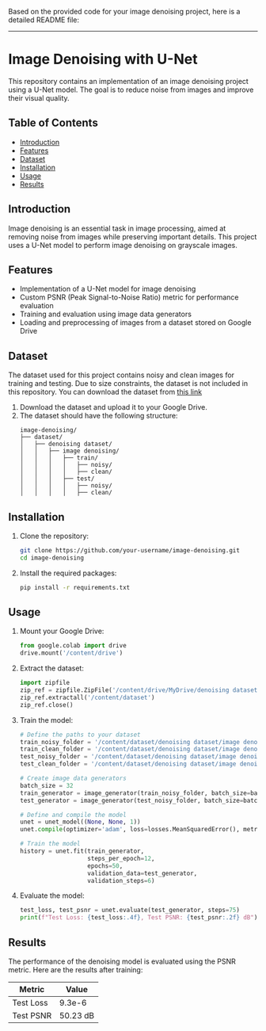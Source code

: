 Based on the provided code for your image denoising project, here is a detailed README file:

---

# Image Denoising with U-Net

This repository contains an implementation of an image denoising project using a U-Net model. The goal is to reduce noise from images and improve their visual quality.

## Table of Contents

- [Introduction](#introduction)
- [Features](#features)
- [Dataset](#dataset)
- [Installation](#installation)
- [Usage](#usage)
- [Results](#results)

## Introduction

Image denoising is an essential task in image processing, aimed at removing noise from images while preserving important details. This project uses a U-Net model to perform image denoising on grayscale images.

## Features

- Implementation of a U-Net model for image denoising
- Custom PSNR (Peak Signal-to-Noise Ratio) metric for performance evaluation
- Training and evaluation using image data generators
- Loading and preprocessing of images from a dataset stored on Google Drive

## Dataset

The dataset used for this project contains noisy and clean images for training and testing. Due to size constraints, the dataset is not included in this repository. You can download the dataset from [this link](https://drive.google.com/file/d/1VuhF_aTGv_YQjhKhl61HjOLDBAoJilvJ/view?usp=drive_link)

1. Download the dataset and upload it to your Google Drive.
2. The dataset should have the following structure:
    ```plaintext
    image-denoising/
    ├── dataset/
    │   ├── denoising dataset/
    │   │   ├── image denoising/
    │   │   │   ├── train/
    │   │   │   │   ├── noisy/
    │   │   │   │   ├── clean/
    │   │   │   ├── test/
    │   │   │   │   ├── noisy/
    │   │   │   │   ├── clean/
    ```

## Installation

1. Clone the repository:
    ```sh
    git clone https://github.com/your-username/image-denoising.git
    cd image-denoising
    ```

2. Install the required packages:
    ```sh
    pip install -r requirements.txt
    ```

## Usage

1. Mount your Google Drive:
    ```python
    from google.colab import drive
    drive.mount('/content/drive')
    ```

2. Extract the dataset:
    ```python
    import zipfile
    zip_ref = zipfile.ZipFile('/content/drive/MyDrive/denoising dataset.zip', 'r')
    zip_ref.extractall('/content/dataset')
    zip_ref.close()
    ```

3. Train the model:
    ```python
    # Define the paths to your dataset
    train_noisy_folder = '/content/dataset/denoising dataset/image denoising/train/noisy'
    train_clean_folder = '/content/dataset/denoising dataset/image denoising/train/clean'
    test_noisy_folder = '/content/dataset/denoising dataset/image denoising/test/noisy'
    test_clean_folder = '/content/dataset/denoising dataset/image denoising/test/clean'

    # Create image data generators
    batch_size = 32
    train_generator = image_generator(train_noisy_folder, batch_size=batch_size)
    test_generator = image_generator(test_noisy_folder, batch_size=batch_size)

    # Define and compile the model
    unet = unet_model((None, None, 1))
    unet.compile(optimizer='adam', loss=losses.MeanSquaredError(), metrics=[psnr])

    # Train the model
    history = unet.fit(train_generator,
                       steps_per_epoch=12,
                       epochs=50,
                       validation_data=test_generator,
                       validation_steps=6)
    ```

4. Evaluate the model:
    ```python
    test_loss, test_psnr = unet.evaluate(test_generator, steps=75)
    print(f"Test Loss: {test_loss:.4f}, Test PSNR: {test_psnr:.2f} dB")
    ```

## Results

The performance of the denoising model is evaluated using the PSNR metric. Here are the results after training:

| Metric     | Value    |
|------------|----------|
| Test Loss  | 9.3e-6   |
| Test PSNR  | 50.23 dB |

